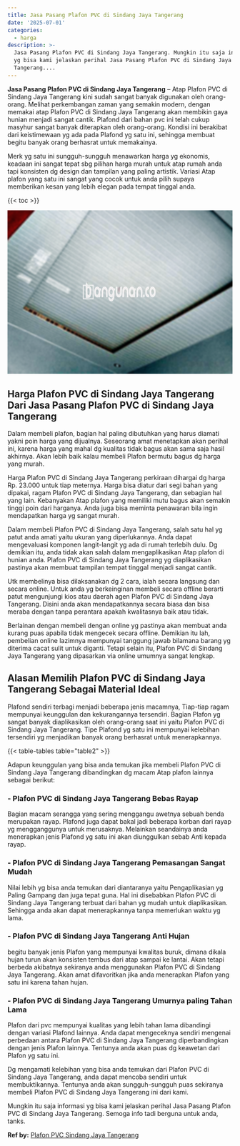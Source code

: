 ```yaml
---
title: Jasa Pasang Plafon PVC di Sindang Jaya Tangerang
date: '2025-07-01'
categories:
  - harga
description: >-
  Jasa Pasang Plafon PVC di Sindang Jaya Tangerang. Mungkin itu saja informasi
  yg bisa kami jelaskan perihal Jasa Pasang Plafon PVC di Sindang Jaya
  Tangerang....
---
```


**Jasa Pasang Plafon PVC di Sindang Jaya Tangerang** – Atap Plafon PVC di Sindang Jaya Tangerang kini sudah sangat banyak digunakan oleh orang-orang. Melihat perkembangan zaman yang semakin modern, dengan memakai atap Plafon PVC di Sindang Jaya Tangerang akan membikin gaya hunian menjadi sangat cantik. Plafond dari bahan pvc ini telah cukup masyhur sangat banyak diterapkan oleh orang-orang. Kondisi ini berakibat dari keistimewaan yg ada pada Plafond yg satu ini, sehingga membuat begitu banyak orang berhasrat untuk memakainya.

Merk yg satu ini sungguh-sungguh menawarkan harga yg ekonomis, keadaan ini sangat tepat sbg pilihan harga murah untuk atap rumah anda tapi konsisten dg design dan tampilan yang paling artistik. Variasi Atap plafon yang satu ini sangat yang cocok untuk anda pilih supaya memberikan kesan yang lebih elegan pada tempat tinggal anda.

{{< toc >}}

![Jasa Pasang Plafon PVC di Sindang Jaya Tangerang](/images/flafond-pvc-murah26.png)

## Harga Plafon PVC di Sindang Jaya Tangerang Dari Jasa Pasang Plafon PVC di Sindang Jaya Tangerang

Dalam membeli plafon, bagian hal paling dibutuhkan yang harus diamati yakni poin harga yang dijualnya. Seseorang amat menetapkan akan perihal ini, karena harga yang mahal dg kualitas tidak bagus akan sama saja hasil akhirnya. Akan lebih baik kalau membeli Plafon bermutu bagus dg harga yang murah.

Harga Plafon PVC di Sindang Jaya Tangerang perkiraan dihargai dg harga Rp. 23.000 untuk tiap meternya. Harga bisa diatur dari segi bahan yang dipakai, ragam Plafon PVC di Sindang Jaya Tangerang, dan sebagian hal yang lain. Kebanyakan Atap plafon yang memiliki mutu bagus akan semakin tinggi poin dari harganya. Anda juga bisa meminta penawaran bila ingin mendapatkan harga yg sangat murah.

Dalam membeli Plafon PVC di Sindang Jaya Tangerang, salah satu hal yg patut anda amati yaitu ukuran yang diperlukannya. Anda dapat mengevaluasi komponen langit-langit yg ada di rumah terlebih dulu. Dg demikian itu, anda tidak akan salah dalam mengaplikasikan Atap plafon di hunian anda. Plafon PVC di Sindang Jaya Tangerang yg diaplikasikan pastinya akan membuat tampilan tempat tinggal menjadi sangat cantik.

Utk membelinya bisa dilaksanakan dg 2 cara, ialah secara langsung dan secara online. Untuk anda yg berkeinginan membeli secara offline berarti patut mengunjungi kios atau daerah agen Plafon PVC di Sindang Jaya Tangerang. Disini anda akan mendapatkannya secara biasa dan bisa meraba dengan tanpa perantara apakah kwalitasnya baik atau tidak.

Berlainan dengan membeli dengan online yg pastinya akan membuat anda kurang puas apabila tidak mengecek secara offline. Demikian itu lah, pembelian online lazimnya mempunyai tanggung jawab bilamana barang yg diterima cacat sulit untuk diganti. Tetapi selain itu, Plafon PVC di Sindang Jaya Tangerang yang dipasarkan via online umumnya sangat lengkap.

## Alasan Memilih Plafon PVC di Sindang Jaya Tangerang Sebagai Material Ideal

Plafond sendiri terbagi menjadi beberapa jenis macamnya, Tiap-tiap ragam mempunyai keunggulan dan kekurangannya tersendiri. Bagian Plafon yg sangat banyak diaplikasikan oleh orang-orang saat ini yaitu Plafon PVC di Sindang Jaya Tangerang. Tipe Plafond yg satu ini mempunyai kelebihan tersendiri yg menjadikan banyak orang berhasrat untuk menerapkannya.

{{< table-tables table="table2" >}}

Adapun keunggulan yang bisa anda temukan jika membeli Plafon PVC di Sindang Jaya Tangerang dibandingkan dg macam Atap plafon lainnya sebagai berikut:

### \- Plafon PVC di Sindang Jaya Tangerang Bebas Rayap

Bagian macam serangga yang sering menggangu awetnya sebuah benda merupakan rayap. Plafond juga dapat bakal jadi beberapa korban dari rayap yg mengganggunya untuk merusaknya. Melainkan seandainya anda menerapkan jenis Plafond yg satu ini akan diunggulkan sebab Anti kepada rayap.

### \- Plafon PVC di Sindang Jaya Tangerang Pemasangan Sangat Mudah

Nilai lebih yg bisa anda temukan dari diantaranya yaitu Pengaplikasian yg Paling Gampang dan juga tepat guna. Hal ini disebabkan Plafon PVC di Sindang Jaya Tangerang terbuat dari bahan yg mudah untuk diaplikasikan. Sehingga anda akan dapat menerapkannya tanpa memerlukan waktu yg lama.

### \- Plafon PVC di Sindang Jaya Tangerang Anti Hujan

begitu banyak jenis Plafon yang mempunyai kwalitas buruk, dimana dikala hujan turun akan konsisten tembus dari atap sampai ke lantai. Akan tetapi berbeda akibatnya sekiranya anda menggunakan Plafon PVC di Sindang Jaya Tangerang. Akan amat difavoritkan jika anda menerapkan Plafon yang satu ini karena tahan hujan.

### \- Plafon PVC di Sindang Jaya Tangerang Umurnya paling Tahan Lama

Plafon dari pvc mempunyai kualitas yang lebih tahan lama dibandingi dengan variasi Plafond lainnya. Anda dapat mengeceknya sendiri mengenai perbedaan antara Plafon PVC di Sindang Jaya Tangerang diperbandingkan dengan jenis Plafon lainnya. Tentunya anda akan puas dg keawetan dari Plafon yg satu ini.

Dg mengamati kelebihan yang bisa anda temukan dari Plafon PVC di Sindang Jaya Tangerang, anda dapat mencoba sendiri untuk membuktikannya. Tentunya anda akan sungguh-sungguh puas sekiranya membeli Plafon PVC di Sindang Jaya Tangerang ini dari kami.

Mungkin itu saja informasi yg bisa kami jelaskan perihal Jasa Pasang Plafon PVC di Sindang Jaya Tangerang. Semoga info tadi berguna untuk anda, tanks.

**Ref by:** [Plafon PVC Sindang Jaya Tangerang](https://id.wikipedia.org/wiki/Plafon)
